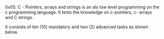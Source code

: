0x05. C - Pointers, arrays and strings is an alx low level programming on the c programming language.
It tests the knowledge on c-pointers, c- arrays and C strings.

It consists of ten (10) mandatory and two (2) advanced tasks as shown below.